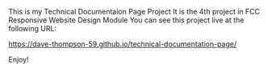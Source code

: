This is my Technical Documentaion Page Project
It is the 4th project in FCC Responsive Website Design Module
You can see this project live at the following URL:

https://dave-thompson-59.github.io/technical-documentation-page/

Enjoy!